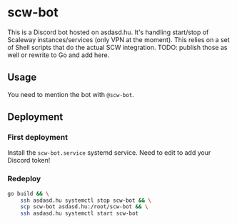 # scw-bot

This is a Discord bot hosted on asdasd.hu. It's handling start/stop of Scaleway instances/services (only VPN at the moment). This relies on a set of Shell scripts that do the actual SCW integration. TODO: publish those as well or rewrite to Go and add here.

## Usage

You need to mention the bot with `@scw-bot`.

## Deployment

### First deployment

Install the `scw-bot.service` systemd service. Need to edit to add your Discord token!

### Redeploy

```sh
go build && \
    ssh asdasd.hu systemctl stop scw-bot && \
    scp scw-bot asdasd.hu:/root/scw-bot && \
    ssh asdasd.hu systemctl start scw-bot
```